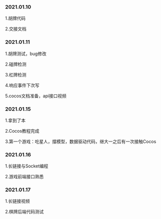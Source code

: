 ### 2021.01.10
1.胡牌代码

2.交接文档


### 2021.01.11
1.胡牌测试，bug修改

2.碰牌检测

3.杠牌检测

4.响应事件下次写

5.cocos文档准备，api接口视频


### 2021.01.15
1.拿到了本

2.Cocos教程完成

3.第一个游戏：吃星人，摆模型，数据驱动代码，继大一之后有一次接触Cocos

### 2021.01.16
1.长链接与Socket编程

2.游戏前端接口熟悉

### 2021.01.17
1.长链接视频

2.棋牌后端代码测试
